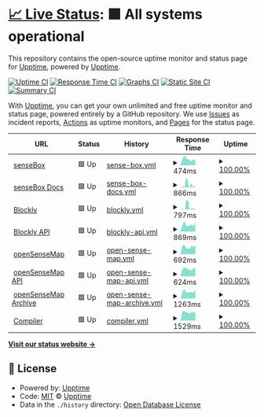 # [📈 Live Status](https://upptime.github.io/upptime): <!--live status--> **🟩 All systems operational**

This repository contains the open-source uptime monitor and status page for [Upptime](https://upptime.js.org), powered by [Upptime](https://github.com/upptime/upptime).

[![Uptime CI](https://github.com/sensebox/upptime/workflows/Uptime%20CI/badge.svg)](https://github.com/sensebox/upptime/actions?query=workflow%3A%22Uptime+CI%22)
[![Response Time CI](https://github.com/sensebox/upptime/workflows/Response%20Time%20CI/badge.svg)](https://github.com/sensebox/upptime/actions?query=workflow%3A%22Response+Time+CI%22)
[![Graphs CI](https://github.com/sensebox/upptime/workflows/Graphs%20CI/badge.svg)](https://github.com/sensebox/upptime/actions?query=workflow%3A%22Graphs+CI%22)
[![Static Site CI](https://github.com/sensebox/upptime/workflows/Static%20Site%20CI/badge.svg)](https://github.com/sensebox/upptime/actions?query=workflow%3A%22Static+Site+CI%22)
[![Summary CI](https://github.com/sensebox/upptime/workflows/Summary%20CI/badge.svg)](https://github.com/sensebox/upptime/actions?query=workflow%3A%22Summary+CI%22)

With [Upptime](https://upptime.js.org), you can get your own unlimited and free uptime monitor and status page, powered entirely by a GitHub repository. We use [Issues](https://github.com/upptime/upptime/issues) as incident reports, [Actions](https://github.com/sensebox/upptime/actions) as uptime monitors, and [Pages](https://upptime.github.io/upptime) for the status page.

<!--start: status pages-->
<!-- This summary is generated by Upptime (https://github.com/upptime/upptime) -->
<!-- Do not edit this manually, your changes will be overwritten -->
<!-- prettier-ignore -->
| URL | Status | History | Response Time | Uptime |
| --- | ------ | ------- | ------------- | ------ |
| <img alt="" src="https://favicons.githubusercontent.com/sensebox.de" height="13"> [senseBox](https://sensebox.de) | 🟩 Up | [sense-box.yml](https://github.com/sensebox/upptime/commits/HEAD/history/sense-box.yml) | <details><summary><img alt="Response time graph" src="./graphs/sense-box/response-time-week.png" height="20"> 474ms</summary><br><a href="https://status.sensebox.de/history/sense-box"><img alt="Response time 507" src="https://img.shields.io/endpoint?url=https%3A%2F%2Fraw.githubusercontent.com%2Fsensebox%2Fupptime%2FHEAD%2Fapi%2Fsense-box%2Fresponse-time.json"></a><br><a href="https://status.sensebox.de/history/sense-box"><img alt="24-hour response time 566" src="https://img.shields.io/endpoint?url=https%3A%2F%2Fraw.githubusercontent.com%2Fsensebox%2Fupptime%2FHEAD%2Fapi%2Fsense-box%2Fresponse-time-day.json"></a><br><a href="https://status.sensebox.de/history/sense-box"><img alt="7-day response time 474" src="https://img.shields.io/endpoint?url=https%3A%2F%2Fraw.githubusercontent.com%2Fsensebox%2Fupptime%2FHEAD%2Fapi%2Fsense-box%2Fresponse-time-week.json"></a><br><a href="https://status.sensebox.de/history/sense-box"><img alt="30-day response time 414" src="https://img.shields.io/endpoint?url=https%3A%2F%2Fraw.githubusercontent.com%2Fsensebox%2Fupptime%2FHEAD%2Fapi%2Fsense-box%2Fresponse-time-month.json"></a><br><a href="https://status.sensebox.de/history/sense-box"><img alt="1-year response time 507" src="https://img.shields.io/endpoint?url=https%3A%2F%2Fraw.githubusercontent.com%2Fsensebox%2Fupptime%2FHEAD%2Fapi%2Fsense-box%2Fresponse-time-year.json"></a></details> | <details><summary><a href="https://status.sensebox.de/history/sense-box">100.00%</a></summary><a href="https://status.sensebox.de/history/sense-box"><img alt="All-time uptime 100.00%" src="https://img.shields.io/endpoint?url=https%3A%2F%2Fraw.githubusercontent.com%2Fsensebox%2Fupptime%2FHEAD%2Fapi%2Fsense-box%2Fuptime.json"></a><br><a href="https://status.sensebox.de/history/sense-box"><img alt="24-hour uptime 100.00%" src="https://img.shields.io/endpoint?url=https%3A%2F%2Fraw.githubusercontent.com%2Fsensebox%2Fupptime%2FHEAD%2Fapi%2Fsense-box%2Fuptime-day.json"></a><br><a href="https://status.sensebox.de/history/sense-box"><img alt="7-day uptime 100.00%" src="https://img.shields.io/endpoint?url=https%3A%2F%2Fraw.githubusercontent.com%2Fsensebox%2Fupptime%2FHEAD%2Fapi%2Fsense-box%2Fuptime-week.json"></a><br><a href="https://status.sensebox.de/history/sense-box"><img alt="30-day uptime 100.00%" src="https://img.shields.io/endpoint?url=https%3A%2F%2Fraw.githubusercontent.com%2Fsensebox%2Fupptime%2FHEAD%2Fapi%2Fsense-box%2Fuptime-month.json"></a><br><a href="https://status.sensebox.de/history/sense-box"><img alt="1-year uptime 100.00%" src="https://img.shields.io/endpoint?url=https%3A%2F%2Fraw.githubusercontent.com%2Fsensebox%2Fupptime%2FHEAD%2Fapi%2Fsense-box%2Fuptime-year.json"></a></details>
| <img alt="" src="https://favicons.githubusercontent.com/docs.sensebox.de" height="13"> [senseBox Docs](https://docs.sensebox.de) | 🟩 Up | [sense-box-docs.yml](https://github.com/sensebox/upptime/commits/HEAD/history/sense-box-docs.yml) | <details><summary><img alt="Response time graph" src="./graphs/sense-box-docs/response-time-week.png" height="20"> 866ms</summary><br><a href="https://status.sensebox.de/history/sense-box-docs"><img alt="Response time 340" src="https://img.shields.io/endpoint?url=https%3A%2F%2Fraw.githubusercontent.com%2Fsensebox%2Fupptime%2FHEAD%2Fapi%2Fsense-box-docs%2Fresponse-time.json"></a><br><a href="https://status.sensebox.de/history/sense-box-docs"><img alt="24-hour response time 446" src="https://img.shields.io/endpoint?url=https%3A%2F%2Fraw.githubusercontent.com%2Fsensebox%2Fupptime%2FHEAD%2Fapi%2Fsense-box-docs%2Fresponse-time-day.json"></a><br><a href="https://status.sensebox.de/history/sense-box-docs"><img alt="7-day response time 866" src="https://img.shields.io/endpoint?url=https%3A%2F%2Fraw.githubusercontent.com%2Fsensebox%2Fupptime%2FHEAD%2Fapi%2Fsense-box-docs%2Fresponse-time-week.json"></a><br><a href="https://status.sensebox.de/history/sense-box-docs"><img alt="30-day response time 472" src="https://img.shields.io/endpoint?url=https%3A%2F%2Fraw.githubusercontent.com%2Fsensebox%2Fupptime%2FHEAD%2Fapi%2Fsense-box-docs%2Fresponse-time-month.json"></a><br><a href="https://status.sensebox.de/history/sense-box-docs"><img alt="1-year response time 340" src="https://img.shields.io/endpoint?url=https%3A%2F%2Fraw.githubusercontent.com%2Fsensebox%2Fupptime%2FHEAD%2Fapi%2Fsense-box-docs%2Fresponse-time-year.json"></a></details> | <details><summary><a href="https://status.sensebox.de/history/sense-box-docs">100.00%</a></summary><a href="https://status.sensebox.de/history/sense-box-docs"><img alt="All-time uptime 99.99%" src="https://img.shields.io/endpoint?url=https%3A%2F%2Fraw.githubusercontent.com%2Fsensebox%2Fupptime%2FHEAD%2Fapi%2Fsense-box-docs%2Fuptime.json"></a><br><a href="https://status.sensebox.de/history/sense-box-docs"><img alt="24-hour uptime 100.00%" src="https://img.shields.io/endpoint?url=https%3A%2F%2Fraw.githubusercontent.com%2Fsensebox%2Fupptime%2FHEAD%2Fapi%2Fsense-box-docs%2Fuptime-day.json"></a><br><a href="https://status.sensebox.de/history/sense-box-docs"><img alt="7-day uptime 100.00%" src="https://img.shields.io/endpoint?url=https%3A%2F%2Fraw.githubusercontent.com%2Fsensebox%2Fupptime%2FHEAD%2Fapi%2Fsense-box-docs%2Fuptime-week.json"></a><br><a href="https://status.sensebox.de/history/sense-box-docs"><img alt="30-day uptime 100.00%" src="https://img.shields.io/endpoint?url=https%3A%2F%2Fraw.githubusercontent.com%2Fsensebox%2Fupptime%2FHEAD%2Fapi%2Fsense-box-docs%2Fuptime-month.json"></a><br><a href="https://status.sensebox.de/history/sense-box-docs"><img alt="1-year uptime 99.99%" src="https://img.shields.io/endpoint?url=https%3A%2F%2Fraw.githubusercontent.com%2Fsensebox%2Fupptime%2FHEAD%2Fapi%2Fsense-box-docs%2Fuptime-year.json"></a></details>
| <img alt="" src="https://favicons.githubusercontent.com/blockly.sensebox.de" height="13"> [Blockly](https://blockly.sensebox.de/ardublockly/?board=sensebox-mcu) | 🟩 Up | [blockly.yml](https://github.com/sensebox/upptime/commits/HEAD/history/blockly.yml) | <details><summary><img alt="Response time graph" src="./graphs/blockly/response-time-week.png" height="20"> 797ms</summary><br><a href="https://status.sensebox.de/history/blockly"><img alt="Response time 283" src="https://img.shields.io/endpoint?url=https%3A%2F%2Fraw.githubusercontent.com%2Fsensebox%2Fupptime%2FHEAD%2Fapi%2Fblockly%2Fresponse-time.json"></a><br><a href="https://status.sensebox.de/history/blockly"><img alt="24-hour response time 431" src="https://img.shields.io/endpoint?url=https%3A%2F%2Fraw.githubusercontent.com%2Fsensebox%2Fupptime%2FHEAD%2Fapi%2Fblockly%2Fresponse-time-day.json"></a><br><a href="https://status.sensebox.de/history/blockly"><img alt="7-day response time 797" src="https://img.shields.io/endpoint?url=https%3A%2F%2Fraw.githubusercontent.com%2Fsensebox%2Fupptime%2FHEAD%2Fapi%2Fblockly%2Fresponse-time-week.json"></a><br><a href="https://status.sensebox.de/history/blockly"><img alt="30-day response time 401" src="https://img.shields.io/endpoint?url=https%3A%2F%2Fraw.githubusercontent.com%2Fsensebox%2Fupptime%2FHEAD%2Fapi%2Fblockly%2Fresponse-time-month.json"></a><br><a href="https://status.sensebox.de/history/blockly"><img alt="1-year response time 283" src="https://img.shields.io/endpoint?url=https%3A%2F%2Fraw.githubusercontent.com%2Fsensebox%2Fupptime%2FHEAD%2Fapi%2Fblockly%2Fresponse-time-year.json"></a></details> | <details><summary><a href="https://status.sensebox.de/history/blockly">100.00%</a></summary><a href="https://status.sensebox.de/history/blockly"><img alt="All-time uptime 99.99%" src="https://img.shields.io/endpoint?url=https%3A%2F%2Fraw.githubusercontent.com%2Fsensebox%2Fupptime%2FHEAD%2Fapi%2Fblockly%2Fuptime.json"></a><br><a href="https://status.sensebox.de/history/blockly"><img alt="24-hour uptime 100.00%" src="https://img.shields.io/endpoint?url=https%3A%2F%2Fraw.githubusercontent.com%2Fsensebox%2Fupptime%2FHEAD%2Fapi%2Fblockly%2Fuptime-day.json"></a><br><a href="https://status.sensebox.de/history/blockly"><img alt="7-day uptime 100.00%" src="https://img.shields.io/endpoint?url=https%3A%2F%2Fraw.githubusercontent.com%2Fsensebox%2Fupptime%2FHEAD%2Fapi%2Fblockly%2Fuptime-week.json"></a><br><a href="https://status.sensebox.de/history/blockly"><img alt="30-day uptime 100.00%" src="https://img.shields.io/endpoint?url=https%3A%2F%2Fraw.githubusercontent.com%2Fsensebox%2Fupptime%2FHEAD%2Fapi%2Fblockly%2Fuptime-month.json"></a><br><a href="https://status.sensebox.de/history/blockly"><img alt="1-year uptime 99.99%" src="https://img.shields.io/endpoint?url=https%3A%2F%2Fraw.githubusercontent.com%2Fsensebox%2Fupptime%2FHEAD%2Fapi%2Fblockly%2Fuptime-year.json"></a></details>
| <img alt="" src="https://favicons.githubusercontent.com/api.blockly.sensebox.de" height="13"> [Blockly API](https://api.blockly.sensebox.de/tutorial/) | 🟩 Up | [blockly-api.yml](https://github.com/sensebox/upptime/commits/HEAD/history/blockly-api.yml) | <details><summary><img alt="Response time graph" src="./graphs/blockly-api/response-time-week.png" height="20"> 869ms</summary><br><a href="https://status.sensebox.de/history/blockly-api"><img alt="Response time 723" src="https://img.shields.io/endpoint?url=https%3A%2F%2Fraw.githubusercontent.com%2Fsensebox%2Fupptime%2FHEAD%2Fapi%2Fblockly-api%2Fresponse-time.json"></a><br><a href="https://status.sensebox.de/history/blockly-api"><img alt="24-hour response time 913" src="https://img.shields.io/endpoint?url=https%3A%2F%2Fraw.githubusercontent.com%2Fsensebox%2Fupptime%2FHEAD%2Fapi%2Fblockly-api%2Fresponse-time-day.json"></a><br><a href="https://status.sensebox.de/history/blockly-api"><img alt="7-day response time 869" src="https://img.shields.io/endpoint?url=https%3A%2F%2Fraw.githubusercontent.com%2Fsensebox%2Fupptime%2FHEAD%2Fapi%2Fblockly-api%2Fresponse-time-week.json"></a><br><a href="https://status.sensebox.de/history/blockly-api"><img alt="30-day response time 895" src="https://img.shields.io/endpoint?url=https%3A%2F%2Fraw.githubusercontent.com%2Fsensebox%2Fupptime%2FHEAD%2Fapi%2Fblockly-api%2Fresponse-time-month.json"></a><br><a href="https://status.sensebox.de/history/blockly-api"><img alt="1-year response time 723" src="https://img.shields.io/endpoint?url=https%3A%2F%2Fraw.githubusercontent.com%2Fsensebox%2Fupptime%2FHEAD%2Fapi%2Fblockly-api%2Fresponse-time-year.json"></a></details> | <details><summary><a href="https://status.sensebox.de/history/blockly-api">100.00%</a></summary><a href="https://status.sensebox.de/history/blockly-api"><img alt="All-time uptime 99.95%" src="https://img.shields.io/endpoint?url=https%3A%2F%2Fraw.githubusercontent.com%2Fsensebox%2Fupptime%2FHEAD%2Fapi%2Fblockly-api%2Fuptime.json"></a><br><a href="https://status.sensebox.de/history/blockly-api"><img alt="24-hour uptime 100.00%" src="https://img.shields.io/endpoint?url=https%3A%2F%2Fraw.githubusercontent.com%2Fsensebox%2Fupptime%2FHEAD%2Fapi%2Fblockly-api%2Fuptime-day.json"></a><br><a href="https://status.sensebox.de/history/blockly-api"><img alt="7-day uptime 100.00%" src="https://img.shields.io/endpoint?url=https%3A%2F%2Fraw.githubusercontent.com%2Fsensebox%2Fupptime%2FHEAD%2Fapi%2Fblockly-api%2Fuptime-week.json"></a><br><a href="https://status.sensebox.de/history/blockly-api"><img alt="30-day uptime 100.00%" src="https://img.shields.io/endpoint?url=https%3A%2F%2Fraw.githubusercontent.com%2Fsensebox%2Fupptime%2FHEAD%2Fapi%2Fblockly-api%2Fuptime-month.json"></a><br><a href="https://status.sensebox.de/history/blockly-api"><img alt="1-year uptime 99.95%" src="https://img.shields.io/endpoint?url=https%3A%2F%2Fraw.githubusercontent.com%2Fsensebox%2Fupptime%2FHEAD%2Fapi%2Fblockly-api%2Fuptime-year.json"></a></details>
| <img alt="" src="https://favicons.githubusercontent.com/opensensemap.org" height="13"> [openSenseMap](https://opensensemap.org) | 🟩 Up | [open-sense-map.yml](https://github.com/sensebox/upptime/commits/HEAD/history/open-sense-map.yml) | <details><summary><img alt="Response time graph" src="./graphs/open-sense-map/response-time-week.png" height="20"> 692ms</summary><br><a href="https://status.sensebox.de/history/open-sense-map"><img alt="Response time 667" src="https://img.shields.io/endpoint?url=https%3A%2F%2Fraw.githubusercontent.com%2Fsensebox%2Fupptime%2FHEAD%2Fapi%2Fopen-sense-map%2Fresponse-time.json"></a><br><a href="https://status.sensebox.de/history/open-sense-map"><img alt="24-hour response time 832" src="https://img.shields.io/endpoint?url=https%3A%2F%2Fraw.githubusercontent.com%2Fsensebox%2Fupptime%2FHEAD%2Fapi%2Fopen-sense-map%2Fresponse-time-day.json"></a><br><a href="https://status.sensebox.de/history/open-sense-map"><img alt="7-day response time 692" src="https://img.shields.io/endpoint?url=https%3A%2F%2Fraw.githubusercontent.com%2Fsensebox%2Fupptime%2FHEAD%2Fapi%2Fopen-sense-map%2Fresponse-time-week.json"></a><br><a href="https://status.sensebox.de/history/open-sense-map"><img alt="30-day response time 757" src="https://img.shields.io/endpoint?url=https%3A%2F%2Fraw.githubusercontent.com%2Fsensebox%2Fupptime%2FHEAD%2Fapi%2Fopen-sense-map%2Fresponse-time-month.json"></a><br><a href="https://status.sensebox.de/history/open-sense-map"><img alt="1-year response time 667" src="https://img.shields.io/endpoint?url=https%3A%2F%2Fraw.githubusercontent.com%2Fsensebox%2Fupptime%2FHEAD%2Fapi%2Fopen-sense-map%2Fresponse-time-year.json"></a></details> | <details><summary><a href="https://status.sensebox.de/history/open-sense-map">100.00%</a></summary><a href="https://status.sensebox.de/history/open-sense-map"><img alt="All-time uptime 99.99%" src="https://img.shields.io/endpoint?url=https%3A%2F%2Fraw.githubusercontent.com%2Fsensebox%2Fupptime%2FHEAD%2Fapi%2Fopen-sense-map%2Fuptime.json"></a><br><a href="https://status.sensebox.de/history/open-sense-map"><img alt="24-hour uptime 100.00%" src="https://img.shields.io/endpoint?url=https%3A%2F%2Fraw.githubusercontent.com%2Fsensebox%2Fupptime%2FHEAD%2Fapi%2Fopen-sense-map%2Fuptime-day.json"></a><br><a href="https://status.sensebox.de/history/open-sense-map"><img alt="7-day uptime 100.00%" src="https://img.shields.io/endpoint?url=https%3A%2F%2Fraw.githubusercontent.com%2Fsensebox%2Fupptime%2FHEAD%2Fapi%2Fopen-sense-map%2Fuptime-week.json"></a><br><a href="https://status.sensebox.de/history/open-sense-map"><img alt="30-day uptime 100.00%" src="https://img.shields.io/endpoint?url=https%3A%2F%2Fraw.githubusercontent.com%2Fsensebox%2Fupptime%2FHEAD%2Fapi%2Fopen-sense-map%2Fuptime-month.json"></a><br><a href="https://status.sensebox.de/history/open-sense-map"><img alt="1-year uptime 99.99%" src="https://img.shields.io/endpoint?url=https%3A%2F%2Fraw.githubusercontent.com%2Fsensebox%2Fupptime%2FHEAD%2Fapi%2Fopen-sense-map%2Fuptime-year.json"></a></details>
| <img alt="" src="https://favicons.githubusercontent.com/api.opensensemap.org" height="13"> [openSenseMap API](https://api.opensensemap.org) | 🟩 Up | [open-sense-map-api.yml](https://github.com/sensebox/upptime/commits/HEAD/history/open-sense-map-api.yml) | <details><summary><img alt="Response time graph" src="./graphs/open-sense-map-api/response-time-week.png" height="20"> 624ms</summary><br><a href="https://status.sensebox.de/history/open-sense-map-api"><img alt="Response time 607" src="https://img.shields.io/endpoint?url=https%3A%2F%2Fraw.githubusercontent.com%2Fsensebox%2Fupptime%2FHEAD%2Fapi%2Fopen-sense-map-api%2Fresponse-time.json"></a><br><a href="https://status.sensebox.de/history/open-sense-map-api"><img alt="24-hour response time 670" src="https://img.shields.io/endpoint?url=https%3A%2F%2Fraw.githubusercontent.com%2Fsensebox%2Fupptime%2FHEAD%2Fapi%2Fopen-sense-map-api%2Fresponse-time-day.json"></a><br><a href="https://status.sensebox.de/history/open-sense-map-api"><img alt="7-day response time 624" src="https://img.shields.io/endpoint?url=https%3A%2F%2Fraw.githubusercontent.com%2Fsensebox%2Fupptime%2FHEAD%2Fapi%2Fopen-sense-map-api%2Fresponse-time-week.json"></a><br><a href="https://status.sensebox.de/history/open-sense-map-api"><img alt="30-day response time 742" src="https://img.shields.io/endpoint?url=https%3A%2F%2Fraw.githubusercontent.com%2Fsensebox%2Fupptime%2FHEAD%2Fapi%2Fopen-sense-map-api%2Fresponse-time-month.json"></a><br><a href="https://status.sensebox.de/history/open-sense-map-api"><img alt="1-year response time 607" src="https://img.shields.io/endpoint?url=https%3A%2F%2Fraw.githubusercontent.com%2Fsensebox%2Fupptime%2FHEAD%2Fapi%2Fopen-sense-map-api%2Fresponse-time-year.json"></a></details> | <details><summary><a href="https://status.sensebox.de/history/open-sense-map-api">100.00%</a></summary><a href="https://status.sensebox.de/history/open-sense-map-api"><img alt="All-time uptime 99.98%" src="https://img.shields.io/endpoint?url=https%3A%2F%2Fraw.githubusercontent.com%2Fsensebox%2Fupptime%2FHEAD%2Fapi%2Fopen-sense-map-api%2Fuptime.json"></a><br><a href="https://status.sensebox.de/history/open-sense-map-api"><img alt="24-hour uptime 100.00%" src="https://img.shields.io/endpoint?url=https%3A%2F%2Fraw.githubusercontent.com%2Fsensebox%2Fupptime%2FHEAD%2Fapi%2Fopen-sense-map-api%2Fuptime-day.json"></a><br><a href="https://status.sensebox.de/history/open-sense-map-api"><img alt="7-day uptime 100.00%" src="https://img.shields.io/endpoint?url=https%3A%2F%2Fraw.githubusercontent.com%2Fsensebox%2Fupptime%2FHEAD%2Fapi%2Fopen-sense-map-api%2Fuptime-week.json"></a><br><a href="https://status.sensebox.de/history/open-sense-map-api"><img alt="30-day uptime 100.00%" src="https://img.shields.io/endpoint?url=https%3A%2F%2Fraw.githubusercontent.com%2Fsensebox%2Fupptime%2FHEAD%2Fapi%2Fopen-sense-map-api%2Fuptime-month.json"></a><br><a href="https://status.sensebox.de/history/open-sense-map-api"><img alt="1-year uptime 99.98%" src="https://img.shields.io/endpoint?url=https%3A%2F%2Fraw.githubusercontent.com%2Fsensebox%2Fupptime%2FHEAD%2Fapi%2Fopen-sense-map-api%2Fuptime-year.json"></a></details>
| <img alt="" src="https://favicons.githubusercontent.com/archive.opensensemap.org" height="13"> [openSenseMap Archive](https://archive.opensensemap.org/) | 🟩 Up | [open-sense-map-archive.yml](https://github.com/sensebox/upptime/commits/HEAD/history/open-sense-map-archive.yml) | <details><summary><img alt="Response time graph" src="./graphs/open-sense-map-archive/response-time-week.png" height="20"> 1263ms</summary><br><a href="https://status.sensebox.de/history/open-sense-map-archive"><img alt="Response time 1080" src="https://img.shields.io/endpoint?url=https%3A%2F%2Fraw.githubusercontent.com%2Fsensebox%2Fupptime%2FHEAD%2Fapi%2Fopen-sense-map-archive%2Fresponse-time.json"></a><br><a href="https://status.sensebox.de/history/open-sense-map-archive"><img alt="24-hour response time 1251" src="https://img.shields.io/endpoint?url=https%3A%2F%2Fraw.githubusercontent.com%2Fsensebox%2Fupptime%2FHEAD%2Fapi%2Fopen-sense-map-archive%2Fresponse-time-day.json"></a><br><a href="https://status.sensebox.de/history/open-sense-map-archive"><img alt="7-day response time 1263" src="https://img.shields.io/endpoint?url=https%3A%2F%2Fraw.githubusercontent.com%2Fsensebox%2Fupptime%2FHEAD%2Fapi%2Fopen-sense-map-archive%2Fresponse-time-week.json"></a><br><a href="https://status.sensebox.de/history/open-sense-map-archive"><img alt="30-day response time 1278" src="https://img.shields.io/endpoint?url=https%3A%2F%2Fraw.githubusercontent.com%2Fsensebox%2Fupptime%2FHEAD%2Fapi%2Fopen-sense-map-archive%2Fresponse-time-month.json"></a><br><a href="https://status.sensebox.de/history/open-sense-map-archive"><img alt="1-year response time 1080" src="https://img.shields.io/endpoint?url=https%3A%2F%2Fraw.githubusercontent.com%2Fsensebox%2Fupptime%2FHEAD%2Fapi%2Fopen-sense-map-archive%2Fresponse-time-year.json"></a></details> | <details><summary><a href="https://status.sensebox.de/history/open-sense-map-archive">100.00%</a></summary><a href="https://status.sensebox.de/history/open-sense-map-archive"><img alt="All-time uptime 99.98%" src="https://img.shields.io/endpoint?url=https%3A%2F%2Fraw.githubusercontent.com%2Fsensebox%2Fupptime%2FHEAD%2Fapi%2Fopen-sense-map-archive%2Fuptime.json"></a><br><a href="https://status.sensebox.de/history/open-sense-map-archive"><img alt="24-hour uptime 100.00%" src="https://img.shields.io/endpoint?url=https%3A%2F%2Fraw.githubusercontent.com%2Fsensebox%2Fupptime%2FHEAD%2Fapi%2Fopen-sense-map-archive%2Fuptime-day.json"></a><br><a href="https://status.sensebox.de/history/open-sense-map-archive"><img alt="7-day uptime 100.00%" src="https://img.shields.io/endpoint?url=https%3A%2F%2Fraw.githubusercontent.com%2Fsensebox%2Fupptime%2FHEAD%2Fapi%2Fopen-sense-map-archive%2Fuptime-week.json"></a><br><a href="https://status.sensebox.de/history/open-sense-map-archive"><img alt="30-day uptime 100.00%" src="https://img.shields.io/endpoint?url=https%3A%2F%2Fraw.githubusercontent.com%2Fsensebox%2Fupptime%2FHEAD%2Fapi%2Fopen-sense-map-archive%2Fuptime-month.json"></a><br><a href="https://status.sensebox.de/history/open-sense-map-archive"><img alt="1-year uptime 99.98%" src="https://img.shields.io/endpoint?url=https%3A%2F%2Fraw.githubusercontent.com%2Fsensebox%2Fupptime%2FHEAD%2Fapi%2Fopen-sense-map-archive%2Fuptime-year.json"></a></details>
| <img alt="" src="https://favicons.githubusercontent.com/compiler.sensebox.de" height="13"> [Compiler](https://compiler.sensebox.de/compile) | 🟩 Up | [compiler.yml](https://github.com/sensebox/upptime/commits/HEAD/history/compiler.yml) | <details><summary><img alt="Response time graph" src="./graphs/compiler/response-time-week.png" height="20"> 1529ms</summary><br><a href="https://status.sensebox.de/history/compiler"><img alt="Response time 1104" src="https://img.shields.io/endpoint?url=https%3A%2F%2Fraw.githubusercontent.com%2Fsensebox%2Fupptime%2FHEAD%2Fapi%2Fcompiler%2Fresponse-time.json"></a><br><a href="https://status.sensebox.de/history/compiler"><img alt="24-hour response time 1556" src="https://img.shields.io/endpoint?url=https%3A%2F%2Fraw.githubusercontent.com%2Fsensebox%2Fupptime%2FHEAD%2Fapi%2Fcompiler%2Fresponse-time-day.json"></a><br><a href="https://status.sensebox.de/history/compiler"><img alt="7-day response time 1529" src="https://img.shields.io/endpoint?url=https%3A%2F%2Fraw.githubusercontent.com%2Fsensebox%2Fupptime%2FHEAD%2Fapi%2Fcompiler%2Fresponse-time-week.json"></a><br><a href="https://status.sensebox.de/history/compiler"><img alt="30-day response time 1520" src="https://img.shields.io/endpoint?url=https%3A%2F%2Fraw.githubusercontent.com%2Fsensebox%2Fupptime%2FHEAD%2Fapi%2Fcompiler%2Fresponse-time-month.json"></a><br><a href="https://status.sensebox.de/history/compiler"><img alt="1-year response time 1104" src="https://img.shields.io/endpoint?url=https%3A%2F%2Fraw.githubusercontent.com%2Fsensebox%2Fupptime%2FHEAD%2Fapi%2Fcompiler%2Fresponse-time-year.json"></a></details> | <details><summary><a href="https://status.sensebox.de/history/compiler">100.00%</a></summary><a href="https://status.sensebox.de/history/compiler"><img alt="All-time uptime 99.93%" src="https://img.shields.io/endpoint?url=https%3A%2F%2Fraw.githubusercontent.com%2Fsensebox%2Fupptime%2FHEAD%2Fapi%2Fcompiler%2Fuptime.json"></a><br><a href="https://status.sensebox.de/history/compiler"><img alt="24-hour uptime 100.00%" src="https://img.shields.io/endpoint?url=https%3A%2F%2Fraw.githubusercontent.com%2Fsensebox%2Fupptime%2FHEAD%2Fapi%2Fcompiler%2Fuptime-day.json"></a><br><a href="https://status.sensebox.de/history/compiler"><img alt="7-day uptime 100.00%" src="https://img.shields.io/endpoint?url=https%3A%2F%2Fraw.githubusercontent.com%2Fsensebox%2Fupptime%2FHEAD%2Fapi%2Fcompiler%2Fuptime-week.json"></a><br><a href="https://status.sensebox.de/history/compiler"><img alt="30-day uptime 100.00%" src="https://img.shields.io/endpoint?url=https%3A%2F%2Fraw.githubusercontent.com%2Fsensebox%2Fupptime%2FHEAD%2Fapi%2Fcompiler%2Fuptime-month.json"></a><br><a href="https://status.sensebox.de/history/compiler"><img alt="1-year uptime 99.93%" src="https://img.shields.io/endpoint?url=https%3A%2F%2Fraw.githubusercontent.com%2Fsensebox%2Fupptime%2FHEAD%2Fapi%2Fcompiler%2Fuptime-year.json"></a></details>

<!--end: status pages-->

[**Visit our status website →**](https://upptime.github.io/upptime)

## 📄 License

- Powered by: [Upptime](https://github.com/upptime/upptime)
- Code: [MIT](./LICENSE) © [Upptime](https://upptime.js.org)
- Data in the `./history` directory: [Open Database License](https://opendatacommons.org/licenses/odbl/1-0/)
